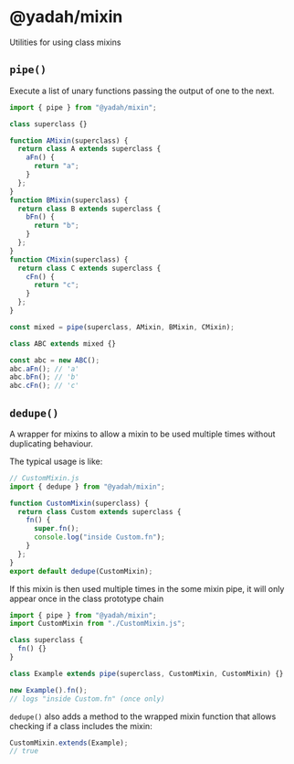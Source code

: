 # @yadah/mixin

Utilities for using class mixins

## `pipe()`

Execute a list of unary functions passing the output of one to the next.

```js
import { pipe } from "@yadah/mixin";

class superclass {}

function AMixin(superclass) {
  return class A extends superclass {
    aFn() {
      return "a";
    }
  };
}
function BMixin(superclass) {
  return class B extends superclass {
    bFn() {
      return "b";
    }
  };
}
function CMixin(superclass) {
  return class C extends superclass {
    cFn() {
      return "c";
    }
  };
}

const mixed = pipe(superclass, AMixin, BMixin, CMixin);

class ABC extends mixed {}

const abc = new ABC();
abc.aFn(); // 'a'
abc.bFn(); // 'b'
abc.cFn(); // 'c'
```

## `dedupe()`

A wrapper for mixins to allow a mixin to be used multiple times without
duplicating behaviour.

The typical usage is like:

```js
// CustomMixin.js
import { dedupe } from "@yadah/mixin";

function CustomMixin(superclass) {
  return class Custom extends superclass {
    fn() {
      super.fn();
      console.log("inside Custom.fn");
    }
  };
}
export default dedupe(CustomMixin);
```

If this mixin is then used multiple times in the some mixin pipe, it will
only appear once in the class prototype chain

```js
import { pipe } from "@yadah/mixin";
import CustomMixin from "./CustomMixin.js";

class superclass {
  fn() {}
}

class Example extends pipe(superclass, CustomMixin, CustomMixin) {}

new Example().fn();
// logs "inside Custom.fn" (once only)
```

`dedupe()` also adds a method to the wrapped mixin function that allows
checking if a class includes the mixin:

```js
CustomMixin.extends(Example);
// true
```
